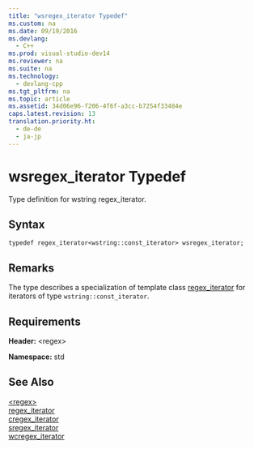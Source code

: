 ```yaml
---
title: "wsregex_iterator Typedef"
ms.custom: na
ms.date: 09/19/2016
ms.devlang: 
  - C++
ms.prod: visual-studio-dev14
ms.reviewer: na
ms.suite: na
ms.technology: 
  - devlang-cpp
ms.tgt_pltfrm: na
ms.topic: article
ms.assetid: 34d06e96-f206-4f6f-a3cc-b7254f33484e
caps.latest.revision: 13
translation.priority.ht: 
  - de-de
  - ja-jp
---
```

# wsregex_iterator Typedef
Type definition for wstring regex_iterator.  
  
## Syntax  
  
```  
typedef regex_iterator<wstring::const_iterator> wsregex_iterator;  
```  
  
## Remarks  
 The type describes a specialization of template class [regex_iterator](../vs140/regex_iterator-Class.md) for iterators of type `wstring::const_iterator`.  
  
## Requirements  
 **Header:** <regex\>  
  
 **Namespace:** std  
  
## See Also  
 [<regex\>](../vs140/-regex-.md)   
 [regex_iterator](../vs140/regex_iterator-Class.md)   
 [cregex_iterator](../vs140/cregex_iterator-Typedef.md)   
 [sregex_iterator](../vs140/sregex_iterator-Typedef.md)   
 [wcregex_iterator](../vs140/wcregex_iterator-Typedef.md)